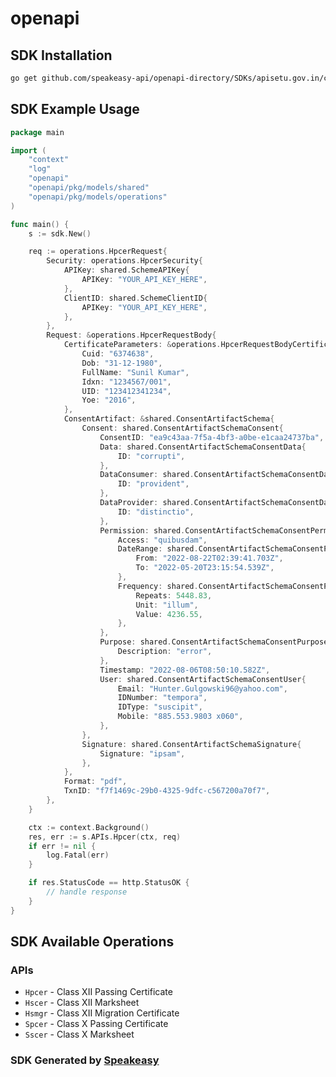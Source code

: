 # openapi

<!-- Start SDK Installation -->
## SDK Installation

```bash
go get github.com/speakeasy-api/openapi-directory/SDKs/apisetu.gov.in/cisce/3.0.0/go
```
<!-- End SDK Installation -->

## SDK Example Usage
<!-- Start SDK Example Usage -->
```go
package main

import (
    "context"
    "log"
    "openapi"
    "openapi/pkg/models/shared"
    "openapi/pkg/models/operations"
)

func main() {
    s := sdk.New()

    req := operations.HpcerRequest{
        Security: operations.HpcerSecurity{
            APIKey: shared.SchemeAPIKey{
                APIKey: "YOUR_API_KEY_HERE",
            },
            ClientID: shared.SchemeClientID{
                APIKey: "YOUR_API_KEY_HERE",
            },
        },
        Request: &operations.HpcerRequestBody{
            CertificateParameters: &operations.HpcerRequestBodyCertificateParameters{
                Cuid: "6374638",
                Dob: "31-12-1980",
                FullName: "Sunil Kumar",
                Idxn: "1234567/001",
                UID: "123412341234",
                Yoe: "2016",
            },
            ConsentArtifact: &shared.ConsentArtifactSchema{
                Consent: shared.ConsentArtifactSchemaConsent{
                    ConsentID: "ea9c43aa-7f5a-4bf3-a0be-e1caa24737ba",
                    Data: shared.ConsentArtifactSchemaConsentData{
                        ID: "corrupti",
                    },
                    DataConsumer: shared.ConsentArtifactSchemaConsentDataConsumer{
                        ID: "provident",
                    },
                    DataProvider: shared.ConsentArtifactSchemaConsentDataProvider{
                        ID: "distinctio",
                    },
                    Permission: shared.ConsentArtifactSchemaConsentPermission{
                        Access: "quibusdam",
                        DateRange: shared.ConsentArtifactSchemaConsentPermissionDateRange{
                            From: "2022-08-22T02:39:41.703Z",
                            To: "2022-05-20T23:15:54.539Z",
                        },
                        Frequency: shared.ConsentArtifactSchemaConsentPermissionFrequency{
                            Repeats: 5448.83,
                            Unit: "illum",
                            Value: 4236.55,
                        },
                    },
                    Purpose: shared.ConsentArtifactSchemaConsentPurpose{
                        Description: "error",
                    },
                    Timestamp: "2022-08-06T08:50:10.582Z",
                    User: shared.ConsentArtifactSchemaConsentUser{
                        Email: "Hunter.Gulgowski96@yahoo.com",
                        IDNumber: "tempora",
                        IDType: "suscipit",
                        Mobile: "885.553.9803 x060",
                    },
                },
                Signature: shared.ConsentArtifactSchemaSignature{
                    Signature: "ipsam",
                },
            },
            Format: "pdf",
            TxnID: "f7f1469c-29b0-4325-9dfc-c567200a70f7",
        },
    }

    ctx := context.Background()
    res, err := s.APIs.Hpcer(ctx, req)
    if err != nil {
        log.Fatal(err)
    }

    if res.StatusCode == http.StatusOK {
        // handle response
    }
}
```
<!-- End SDK Example Usage -->

<!-- Start SDK Available Operations -->
## SDK Available Operations


### APIs

* `Hpcer` - Class XII Passing Certificate
* `Hscer` - Class XII Marksheet
* `Hsmgr` - Class XII Migration Certificate
* `Spcer` - Class X Passing Certificate
* `Sscer` - Class X Marksheet
<!-- End SDK Available Operations -->

### SDK Generated by [Speakeasy](https://docs.speakeasyapi.dev/docs/using-speakeasy/client-sdks)
